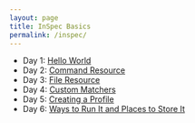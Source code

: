 ```yaml
---
layout: page
title: InSpec Basics
permalink: /inspec/
---
```

  - Day 1: [Hello World](http://www.anniehedgie.com/inspec-basics-1) 
  - Day 2: [Command Resource](http://www.anniehedgie.com/inspec-basics-2)
  - Day 3: [File Resource](http://www.anniehedgie.com/inspec-basics-3)
  - Day 4: [Custom Matchers](http://www.anniehedgie.com/inspec-basics-4)
  - Day 5: [Creating a Profile](http://www.anniehedgie.com/inspec-basics-5)
  - Day 6: [Ways to Run It and Places to Store It](http://www.anniehedgie.com/inspec-basics-6)